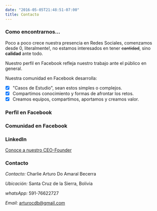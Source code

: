 ```yaml
---
date: "2016-05-05T21:48:51-07:00"
title: Contacto
---
```


### Como encontrarnos...

Poco a poco crece nuestra presencia en Redes Sociales, comenzamos desde 0, literalmente!, no estamos interesados en tener ~~cantidad~~, sino **calidad** ante todo.

Nuestro perfil en Facebook refleja nuestro trabajo ante el público en general.

Nuestra comunidad en Facebook desarrolla:

- [x] "Casos de Estudio", sean estos simples o complejos.
- [x] Compartimos conocimiento y formas de afrontar los retos.
- [x] Creamos equipos, compartimos, aportamos y creamos valor. 

### Perfil en Facebook



### Comunidad en Facebook



### LinkedIn

[Conoce a nuestro CEO-Founder](https://www.linkedin.com/in/charlie-arturo-do-amaral-becerra/)

### Contacto

_Contacto:_ Charlie Arturo Do Amaral Becerra

_Ubicación:_ Santa Cruz de la Sierra, Bolivia

_whatsApp:_ 591-76622727

_Email:_ arturocdb@gmail.com



